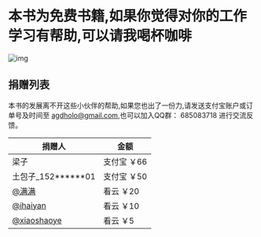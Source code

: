 # 本书为免费书籍,如果你觉得对你的工作学习有帮助,可以请我喝杯咖啡

![img](https://box.kancloud.cn/d2f71a0b21cfbef00484bab14fe0afab_990x1502.jpg)

## 捐赠列表

本书的发展离不开这些小伙伴的帮助,如果您也出了一份力,请发送支付宝账户或订单号及时间至 agdholo@gmail.com,也可以加入QQ群： 685083718 进行交流反馈。

捐赠人 | 金额
------------ | -------------
梁子 | 支付宝 ￥66
土包子_152******01 | 支付宝 ￥50
[@满满](https://www.kancloud.cn/@alimanman) | 看云 ￥20
[@ihaiyan](https://www.kancloud.cn/@ihaiyan) | 看云 ￥10
[@xiaoshaoye](https://www.kancloud.cn/@xiaoshaoye) | 看云 ￥5